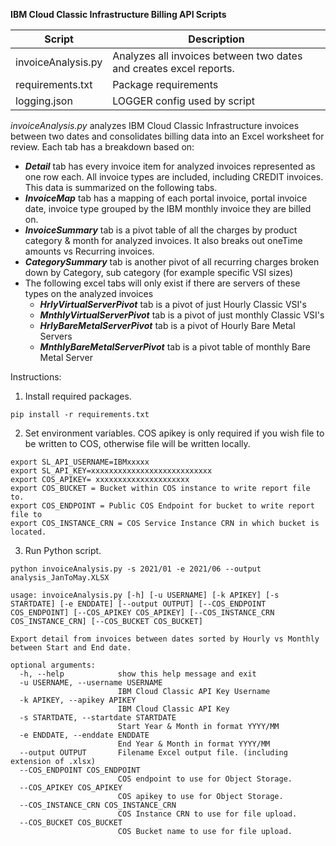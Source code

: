 **IBM Cloud Classic Infrastructure Billing API Scripts**

Script | Description
------ | -----------
invoiceAnalysis.py | Analyzes all invoices between two dates and creates excel reports.
requirements.txt | Package requirements
logging.json | LOGGER config used by script

*invoiceAnalysis.py* analyzes IBM Cloud Classic Infrastructure invoices between two dates and consolidates billing data into an
Excel worksheet for review.  Each tab has a breakdown based on:

   - ***Detail*** tab has every invoice item for analyzed invoices represented as one row each.  All invoice types are included, including CREDIT invoices.  This data is summarized on the following tabs.
   - ***InvoiceMap*** tab has a mapping of each portal invoice, portal invoice date, invoice type grouped by the IBM monthly invoice they are billed on.
   - ***InvoiceSummary*** tab is a pivot table of all the charges by product category & month for analyzed invoices. It also breaks out oneTime amounts vs Recurring invoices.
   - ***CategorySummary*** tab is another pivot of all recurring charges broken down by Category, sub category (for example specific VSI sizes)
   - The following excel tabs will only exist if there are servers of these types on the analyzed invoices
        - ***HrlyVirtualServerPivot*** tab is a pivot of just Hourly Classic VSI's
        - ***MnthlyVirtualServerPivot*** tab is a pivot of just monthly Classic VSI's
        - ***HrlyBareMetalServerPivot*** tab is a pivot of Hourly Bare Metal Servers
        - ***MnthlyBareMetalServerPivot*** tab is a pivot table of monthly Bare Metal Server

Instructions:

1. Install required packages.  
````
pip install -r requirements.txt
````
2.  Set environment variables. COS apikey is only required if you wish file to be written to COS, otherwise file will be written locally.
```bazaar
export SL_API_USERNAME=IBMxxxxx
export SL_API_KEY=xxxxxxxxxxxxxxxxxxxxxxxxxxx
export COS_APIKEY= xxxxxxxxxxxxxxxxxxxxx
export COS_BUCKET = Bucket within COS instance to write report file to.
export COS_ENDPOINT = Public COS Endpoint for bucket to write report file to
export COS_INSTANCE_CRN = COS Service Instance CRN in which bucket is located.
```

3.  Run Python script.
```bazaar
python invoiceAnalysis.py -s 2021/01 -e 2021/06 --output analysis_JanToMay.XLSX
```

```bazaar
usage: invoiceAnalysis.py [-h] [-u USERNAME] [-k APIKEY] [-s STARTDATE] [-e ENDDATE] [--output OUTPUT] [--COS_ENDPOINT COS_ENDPOINT] [--COS_APIKEY COS_APIKEY] [--COS_INSTANCE_CRN COS_INSTANCE_CRN] [--COS_BUCKET COS_BUCKET]

Export detail from invoices between dates sorted by Hourly vs Monthly between Start and End date.

optional arguments:
  -h, --help            show this help message and exit
  -u USERNAME, --username USERNAME
                        IBM Cloud Classic API Key Username
  -k APIKEY, --apikey APIKEY
                        IBM Cloud Classic API Key
  -s STARTDATE, --startdate STARTDATE
                        Start Year & Month in format YYYY/MM
  -e ENDDATE, --enddate ENDDATE
                        End Year & Month in format YYYY/MM
  --output OUTPUT       Filename Excel output file. (including extension of .xlsx)
  --COS_ENDPOINT COS_ENDPOINT
                        COS endpoint to use for Object Storage.
  --COS_APIKEY COS_APIKEY
                        COS apikey to use for Object Storage.
  --COS_INSTANCE_CRN COS_INSTANCE_CRN
                        COS Instance CRN to use for file upload.
  --COS_BUCKET COS_BUCKET
                        COS Bucket name to use for file upload.



```
